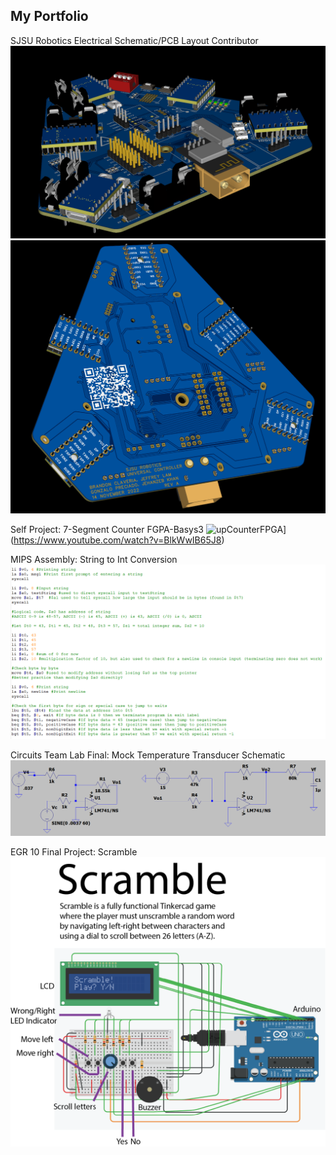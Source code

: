 ## My Portfolio

SJSU Robotics Electrical Schematic/PCB Layout Contributor 
![pcb1](/assets/images/pcb1.png)
![pcb2](/assets/images/pcb2.png)

Self Project: 7-Segment Counter FGPA-Basys3 
![upCounterFPGA](https://img.youtube.com/vi/BlkWwIB65J8/0.jpg)](https://www.youtube.com/watch?v=BlkWwIB65J8)

MIPS Assembly: String to Int Conversion
![asssemblyCode](/assets/images/assemblyCode.PNG)

Circuits Team Lab Final: Mock Temperature Transducer Schematic
![image of op amp schematic](/assets/images/opamp.png) 

EGR 10 Final Project: Scramble  
![scramble_details](/assets/images/scrambleproj.png)  
  
 
